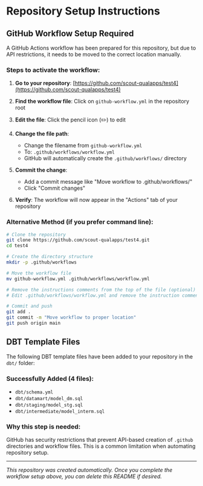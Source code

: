 # Repository Setup Instructions

## GitHub Workflow Setup Required

A GitHub Actions workflow has been prepared for this repository, but due to API restrictions, it needs to be moved to the correct location manually.

### Steps to activate the workflow:

1. **Go to your repository**: [https://github.com/scout-qualapps/test4](https://github.com/scout-qualapps/test4)

2. **Find the workflow file**: Click on `github-workflow.yml` in the repository root

3. **Edit the file**: Click the pencil icon (✏️) to edit

4. **Change the file path**: 
   - Change the filename from `github-workflow.yml` 
   - To: `.github/workflows/workflow.yml`
   - GitHub will automatically create the `.github/workflows/` directory

5. **Commit the change**: 
   - Add a commit message like "Move workflow to .github/workflows/"
   - Click "Commit changes"

6. **Verify**: The workflow will now appear in the "Actions" tab of your repository

### Alternative Method (if you prefer command line):

```bash
# Clone the repository
git clone https://github.com/scout-qualapps/test4.git
cd test4

# Create the directory structure
mkdir -p .github/workflows

# Move the workflow file
mv github-workflow.yml .github/workflows/workflow.yml

# Remove the instructions comments from the top of the file (optional)
# Edit .github/workflows/workflow.yml and remove the instruction comments

# Commit and push
git add .
git commit -m "Move workflow to proper location"
git push origin main
```


## DBT Template Files

The following DBT template files have been added to your repository in the `dbt/` folder:

### Successfully Added (4 files):
- `dbt/schema.yml`
- `dbt/datamart/model_dm.sql`
- `dbt/staging/model_stg.sql`
- `dbt/intermediate/model_interm.sql`

### Why this step is needed:

GitHub has security restrictions that prevent API-based creation of `.github` directories and workflow files. This is a common limitation when automating repository setup.

---

*This repository was created automatically. Once you complete the workflow setup above, you can delete this README if desired.*
